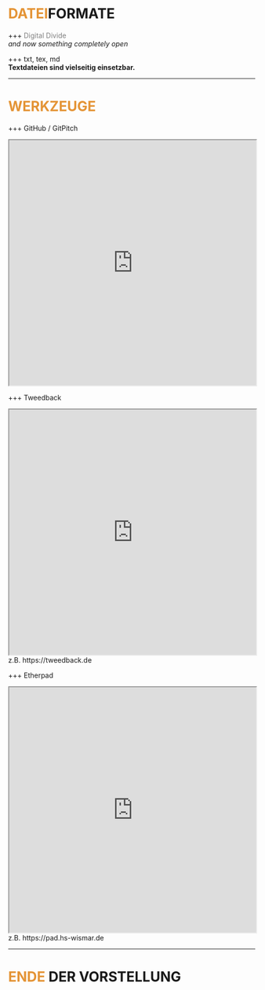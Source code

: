# <span style="color: #e49436">DATEI</span>FORMATE

+++
<span style="color:gray;">Digital Divide</span>
<br>
<i>and now something completely open</i>

+++
txt, tex, md
<br>
<b>Textdateien sind vielseitig einsetzbar.</b>

---
# <span style="color: #e49436">WERKZEUGE</span>
+++
GitHub / GitPitch
 <iframe
      src="https://github.com/koenitz/Dateiformate/edit/master/PITCHME.md"
      width="100%" 
      height="500" 
      name="twdbk">
</iframe>

+++
Tweedback
 <iframe
      src="https://tweedback.de"
      width="100%" 
      height="500" 
      name="twdbk">
</iframe>
z.B. https://tweedback.de

+++
Etherpad
 <iframe
      src="https://pad.hs-wismar.de"
      width="100%" 
      height="500" 
      name="etherpad">
</iframe>
z.B. https://pad.hs-wismar.de

---
# <span style="color: #e49436">ENDE</span> DER VORSTELLUNG
